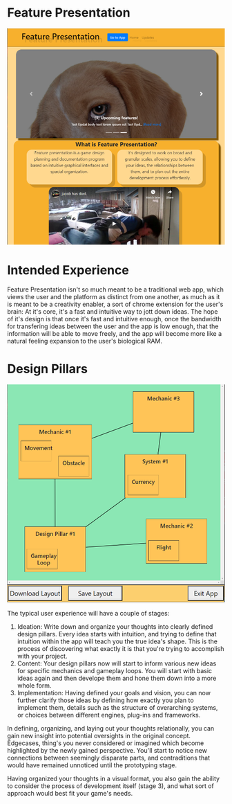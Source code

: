 # Feature Presentation

![Alt text](/public/readMeScreenshots/frontpage.PNG?raw=true "Frontpage screenshot")

# Intended Experience

Feature Presentation isn't so much meant to be a traditional web app, which views the user and the platform as distinct from one another, as much as it is meant to be a creativity enabler, a sort of chrome extension for the user's brain: At it's core, it's a fast and intuitive way to jott down ideas. The hope of it's design is that once it's fast and intuitive enough, once the bandwidth for transfering ideas between the user and the app is low enough, that the information will be able to move freely, and the app will become more like a natural feeling expansion to the user's biological RAM.

# Design Pillars

![Alt text](/public/readMeScreenshots/layoutExample.PNG?raw=true "Workspace screenshot")

The typical user experience will have a couple of stages:
1. Ideation: Write down and organize your thoughts into clearly defined design pillars. Every idea starts with intuition, and trying to define that intuition within the app will teach you the true idea's shape. This is the process of discovering what exactly it is that you're trying to accomplish with your project.
2. Content: Your design pillars now will start to inform various new ideas for specific mechanics and gameplay loops. You will start with basic ideas again and then develope them and hone them down into a more whole form.
3. Implementation: Having defined your goals and vision, you can now further clarify those ideas by defining how exactly you plan to implement them, details such as the structure of overarching systems, or choices between different engines, plug-ins and frameworks.

In defining, organizing, and laying out your thoughts relationally, you can gain new insight into potential oversights in the original concept. Edgecases, thing's you never considered or imagined which become highlighted by the newly gained perspective. You'll start to notice new connections between seemingly disparate parts, and contraditions that would have remained unnoticed until the prototyping stage.

Having organized your thoughts in a visual format, you also gain the ability to consider the process of development itself (stage 3), and what sort of approach would best fit your game's needs.
